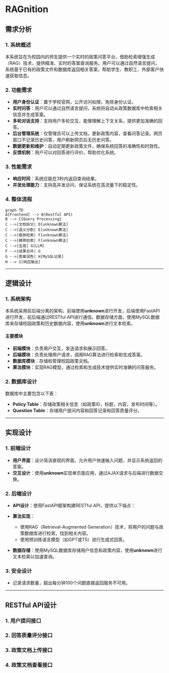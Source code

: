 # RAGnition

## 需求分析

### 1. 系统概述
本系统旨在为校园内的师生提供一个实时的政策问答平台，借助检索增强生成（RAG）技术，提供精准、实时的答案查询服务。用户可以通过自然语言提问，系统基于已有的政策文件和数据库返回相关答案，帮助学生、教职工、外部客户快速获取信息。

### 2. 功能需求
- **用户身份认证**：置于学校官网，公开访问权限，免除身份认证。
- **实时问答**：用户可以通过自然语言提问，系统将自动从政策数据库中检索相关信息并生成答案。
- **多轮对话支持**：支持用户多轮交互，能够理解上下文关系，提供更加准确的回答。
- **后台管理系统**：仅管理员可以上传文档，更新政策内容，查看问答记录。网页窗口不记录历史问答，用户刷新网页后无历史问答。
- **数据更新和维护**：自动定期更新政策文件，确保系统回答的准确性和时效性。
- **反馈机制**：用户可以对回答进行评价，帮助优化系统。

### 3. 性能需求
- **响应时间**：系统应能在3秒内返回查询结果。
- **并发处理能力**：支持高并发访问，保证系统在高流量下的稳定性。

### 4. 整体流程
```mermaid
graph TD
A[Frontend] --> B(Restful API)
B --> C{Query Processing}
C -->|文档拆分| D[unknown算法]
C -->|语义分割| E[unknown算法]
C -->|粗排检索| F[unknown算法]
C -->|精筛检索| F[unknown算法]
C -->|生成| G[LLM]
F -->|结果合并| G
G -->|答案润色| H[MySQL记录]
H --> I[响应输出]
```
---
## 逻辑设计

### 1. 系统架构
本系统采用前后端分离的架构，前端使用**unknown**进行开发，后端使用FastAPI进行开发，前后端通过RESTful API进行通信。数据存储方面，使用MySQL数据库来存储校园政策和历史数据内容，使用**unknown**进行文本检索。

#### 主要模块
- **前端模块**：负责用户交互，发送请求和展示回答。
- **后端模块**：负责处理用户请求，调用RAG算法进行检索和生成答案。
- **数据库模块**：存储和管理校园政策文档。
- **算法模块**：实现RAG模型，通过检索和生成技术提供实时准确的问答服务。

### 2. 数据库设计
数据库中主要包含以下表：
- **Policy Table**：存储政策相关信息（如政策ID，标题，内容，发布时间等）。
- **Question Table**：存储用户提问内容和回答记录和回答质量评分。

---
## 实现设计

### 1. 前端设计
- **用户界面**：设计简洁直观的界面，允许用户快速输入问题，并显示系统返回的答案。
- **交互设计**：使用**unknown**实现单页面应用，通过AJAX请求与后端进行数据交换。

### 2. 后端设计
- **API设计**：使用FastAPI框架构建RESTful API，提供以下端点：


- **算法实现**：
  - 使用RAG（Retrieval-Augmented Generation）技术，将用户的问题与政策数据库进行检索，找到相关内容。
  - 使用预训练语言模型（如GPT或T5）进行生成式回答。

- **数据存储**：使用MySQL数据库存储用户信息和政策内容，使用**unknown**进行文本检索以加速查询。

### 3. 安全设计
- 记录请求数量，超出每分钟100个问题直接返回服务不可用。

---

## RESTful API设计

### 1. 用户提问接口

### 2. 回答质量评分接口

### 3. 政策文档上传接口

### 4. 政策文档查看接口

